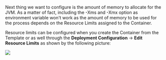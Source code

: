 Next thing we want to configure is the amount of memory to allocate for the JVM. As a matter of fact, including the -Xms and -Xmx option as environment variable won't work as the amount of memory to be used for the process depends on the Resource Limits assigned to the Container.

Resource limits can be configured when you create the Container from the Template or as well through the **Deployment Configuration** -> **Edit Resource Limits** as shown by the following picture:

![](https://github.com/fenago/katacoda-scenarios/raw/master/learn-openshift-wildfly/configuring-wildfly-jvm-on-openshift/steps/5/1.png)
